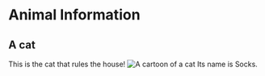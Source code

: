 # Animal Information
## A cat
This is the cat that rules the house!
![A cartoon of a cat](../cat.png)
Its name is Socks.
